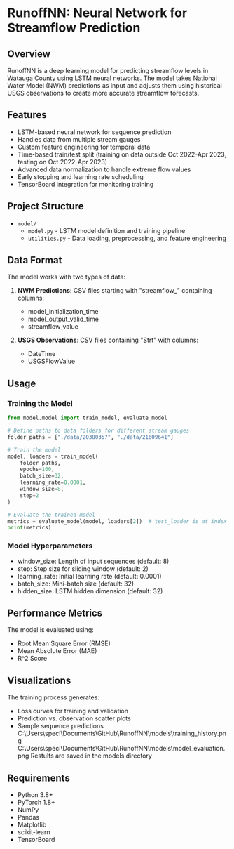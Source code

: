 # RunoffNN: Neural Network for Streamflow Prediction

## Overview
RunoffNN is a deep learning model for predicting streamflow levels in Watauga County using LSTM neural networks. The model takes National Water Model (NWM) predictions as input and adjusts them using historical USGS observations to create more accurate streamflow forecasts.

## Features
- LSTM-based neural network for sequence prediction
- Handles data from multiple stream gauges
- Custom feature engineering for temporal data
- Time-based train/test split (training on data outside Oct 2022-Apr 2023, testing on Oct 2022-Apr 2023)
- Advanced data normalization to handle extreme flow values
- Early stopping and learning rate scheduling
- TensorBoard integration for monitoring training

## Project Structure
- `model/`
  - `model.py` - LSTM model definition and training pipeline
  - `utilities.py` - Data loading, preprocessing, and feature engineering

## Data Format
The model works with two types of data:
1. **NWM Predictions**: CSV files starting with "streamflow_" containing columns:
   - model_initialization_time
   - model_output_valid_time
   - streamflow_value

2. **USGS Observations**: CSV files containing "Strt" with columns:
   - DateTime
   - USGSFlowValue

## Usage

### Training the Model
```python
from model.model import train_model, evaluate_model

# Define paths to data folders for different stream gauges
folder_paths = ["./data/20380357", "./data/21609641"]

# Train the model
model, loaders = train_model(
    folder_paths,
    epochs=100,
    batch_size=32,
    learning_rate=0.0001,
    window_size=8,
    step=2
)

# Evaluate the trained model
metrics = evaluate_model(model, loaders[2])  # test_loader is at index 2
print(metrics)
```
### Model Hyperparameters
- window_size: Length of input sequences (default: 8)
- step: Step size for sliding window (default: 2)
- learning_rate: Initial learning rate (default: 0.0001)
- batch_size: Mini-batch size (default: 32)
- hidden_size: LSTM hidden dimension (default: 32)

## Performance Metrics

The model is evaluated using:
- Root Mean Square Error (RMSE)
- Mean Absolute Error (MAE)
- R^2 Score

## Visualizations

The training process generates:
- Loss curves for training and validation
- Prediction vs. observation scatter plots
- Sample sequence predictions
C:\Users\speci\Documents\GitHub\RunoffNN\models\training_history.png
C:\Users\speci\Documents\GitHub\RunoffNN\models\model_evaluation.png
Restults are saved in the models directory

## Requirements

- Python 3.8+
- PyTorch 1.8+
- NumPy
- Pandas
- Matplotlib
- scikit-learn
- TensorBoard
